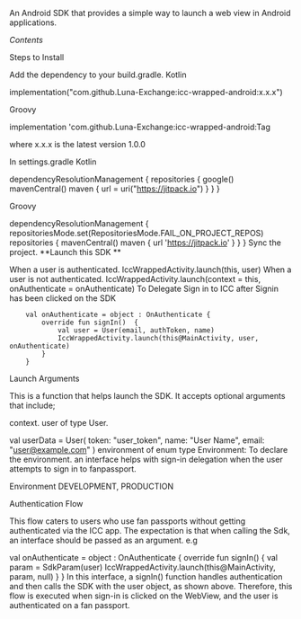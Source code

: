 An Android SDK that provides a simple way to launch a web view in Android applications.

*Contents*

Steps to Install

Add the dependency to your build.gradle.
Kotlin

implementation("com.github.Luna-Exchange:icc-wrapped-android:x.x.x")

Groovy

implementation 'com.github.Luna-Exchange:icc-wrapped-android:Tag

where x.x.x is the latest version 1.0.0

In settings.gradle
Kotlin

dependencyResolutionManagement {
    repositories {
        google()
        mavenCentral()
        maven { url = uri("https://jitpack.io") }
    }
}

Groovy

dependencyResolutionManagement {
		repositoriesMode.set(RepositoriesMode.FAIL_ON_PROJECT_REPOS)
		repositories {
			mavenCentral()
			maven { url 'https://jitpack.io' }
		}
	}
Sync the project.
**Launch this SDK **

When a user is authenticated.
     IccWrappedActivity.launch(this, user)
When a user is not authenticated.
     IccWrappedActivity.launch(context = this, onAuthenticate = onAuthenticate)
To Delegate Sign in to ICC after Signin has been clicked on the SDK

        val onAuthenticate = object : OnAuthenticate {
            override fun signIn()  {
                val user = User(email, authToken, name)
                IccWrappedActivity.launch(this@MainActivity, user, onAuthenticate)
            }
        }

Launch Arguments

This is a function that helps launch the SDK. It accepts optional arguments that include;

context.
user of type User.

val userData = User(
    token: "user_token",
    name: "User Name",
    email: "user@example.com"
)
environment of enum type Environment: To declare the environment.
an interface helps with sign-in delegation when the user attempts to sign in to fanpassport.


Environment DEVELOPMENT, PRODUCTION

Authentication Flow

This flow caters to users who use fan passports without getting authenticated via the ICC app. The expectation is that when calling the Sdk, an interface should be passed as an argument. e.g

  val onAuthenticate = object : OnAuthenticate {
            override fun signIn()  {
                val param = SdkParam(user)
                IccWrappedActivity.launch(this@MainActivity, param, null)
            }
        }
In this interface, a signIn() function handles authentication and then calls the SDK with the user object, as shown above. Therefore, this flow is executed when sign-in is clicked on the WebView, and the user is authenticated on a fan passport.

